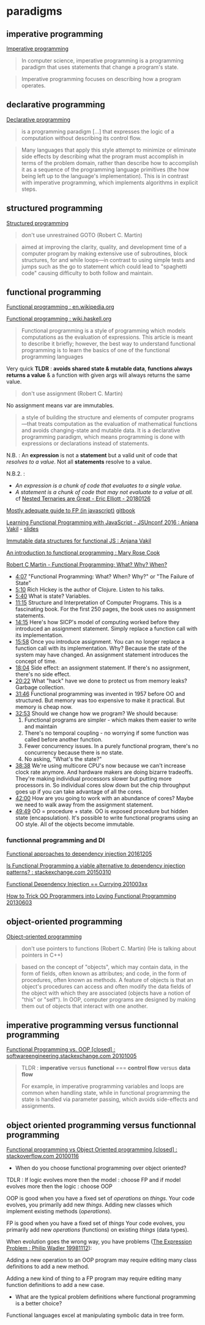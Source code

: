 # paradigms

## imperative programming

[Imperative programming](https://en.wikipedia.org/wiki/Imperative_programming)

> In computer science, imperative programming is a programming paradigm that uses statements that change a program's state.

> Imperative programming focuses on describing how a program operates.

## declarative programming

[Declarative programming](https://en.wikipedia.org/wiki/Declarative_programming)

> is a programming paradigm [...] that expresses the logic of a computation without describing its control flow.

> Many languages that apply this style attempt to minimize or eliminate side effects by describing what the program must accomplish in terms of the problem domain, rather than describe how to accomplish it as a sequence of the programming language primitives (the how being left up to the language's implementation). This is in contrast with imperative programming, which implements algorithms in explicit steps.

## structured programming

[Structured programming](https://en.wikipedia.org/wiki/Structured_programming)

> don't use unrestrained GOTO (Robert C. Martin)

> aimed at improving the clarity, quality, and development time of a computer program by making extensive use of subroutines, block structures, for and while loops—in contrast to using simple tests and jumps such as the go to statement which could lead to "spaghetti code" causing difficulty to both follow and maintain.

## functional programming

[Functional programming : en.wikipedia.org](https://en.wikipedia.org/wiki/Functional_programming)

[Functional programming : wiki.haskell.org](https://wiki.haskell.org/Functional_programming)

> Functional programming is a style of programming which models computations as the evaluation of expressions. 
> This article is meant to describe it briefly; 
> however, the best way to understand functional programming is to learn the basics of one of the functional programming languages

Very quick **TLDR** : **avoids shared state & mutable data**, **functions always returns a value** & a function with given args will always returns the same value.

> don't use assignment (Robert C. Martin)

No assignment means var are immutables.

> a style of building the structure and elements of computer programs—that treats computation as the evaluation of mathematical functions and avoids changing-state and mutable data. It is a declarative programming paradigm, which means programming is done with expressions or declarations instead of statements.

N.B. : An **expression** is not a **statement** but a valid unit of code that *resolves to a value*. Not all **statements** resolve to a value. 

N.B.2. : 
- *An expression is a chunk of code that evaluates to a single value.* 
- *A statement is a chunk of code that may not evaluate to a value at all.*
cf [Nested Ternaries are Great - Eric Elliott - 20180126](https://medium.com/javascript-scene/nested-ternaries-are-great-361bddd0f340)

[Mostly adequate guide to FP (in javascript)](https://github.com/MostlyAdequate/mostly-adequate-guide) [gitbook](https://drboolean.gitbooks.io/mostly-adequate-guide/content/)

[Learning Functional Programming with JavaScript - JSUnconf 2016 : Anjana Vakil](https://www.youtube.com/watch?v=e-5obm1G_FY) - [slides](https://slidr.io/vakila/learning-functional-programming-with-javascript#1)

[Immutable data structures for functional JS : Anjana Vakil](https://2017.jsconf.eu/speakers/anjana-vakil-immutable-data-structures-for-functional-js.html)

[An introduction to functional programming : Mary Rose Cook](https://codewords.recurse.com/issues/one/an-introduction-to-functional-programming)

[Robert C Martin - Functional Programming; What? Why? When?](https://www.youtube.com/watch?v=7Zlp9rKHGD4)

- [4:07](https://www.youtube.com/watch?v=7Zlp9rKHGD4&t=247s) "Functional Programming: What? When? Why?" or "The Failure of State" 
- [5:10](https://www.youtube.com/watch?v=7Zlp9rKHGD4&t=310s) Rich Hickey is the author of Clojure. Listen to his talks. 
- [5:40](https://www.youtube.com/watch?v=7Zlp9rKHGD4&t=340s) What is state? Variables. 
- [11:15](https://www.youtube.com/watch?v=7Zlp9rKHGD4&t=675s) Structure and Interpretation of Computer Programs. This is a fascinating book. For the first 250 pages, the book uses no assignment statements. 
- [14:15](https://www.youtube.com/watch?v=7Zlp9rKHGD4&t=855s) Here's how SICP's model of computing worked before they introduced an assignment statement. Simply replace a function call with its implementation. 
- [15:58](https://www.youtube.com/watch?v=7Zlp9rKHGD4&t=958s) Once you introduce assignment. You can no longer replace a function call with its implementation. Why? Because the state of the system may have changed. An assignment statement introduces the concept of time. 
- [18:04](https://www.youtube.com/watch?v=7Zlp9rKHGD4&t=1084s) Side effect: an assignment statement. If there's no assignment, there's no side effect. 
- [20:22](https://www.youtube.com/watch?v=7Zlp9rKHGD4&t=1222s) What "hack" have we done to protect us from memory leaks? Garbage collection. 
- [31:46](https://www.youtube.com/watch?v=7Zlp9rKHGD4&t=1906s) Functional programming was invented in 1957 before OO and structured. But memory was too expensive to make it practical. But memory is cheap now. 
- [32:53](https://www.youtube.com/watch?v=7Zlp9rKHGD4&t=1973s) Should we change how we program? We should because: 
  1) Functional programs are simpler - which makes them easier to write and maintain 
  2) There's no temporal coupling - no worrying if some function was called before another function. 
  3) Fewer concurrency issues. In a purely functional program, there's no concurrency because there is no state. 
  4) No asking, "What's the state?" 
- [38:38](https://www.youtube.com/watch?v=7Zlp9rKHGD4&t=2318s) We're using multicore CPU's now because we can't increase clock rate anymore. And hardware makers are doing bizarre tradeoffs. They're making individual processors slower but putting more processors in. So individual cores slow down but the chip throughput goes up if you can take advantage of all the cores. 
- [42:00](https://www.youtube.com/watch?v=7Zlp9rKHGD4&t=2520s) How are you going to work with an abundance of cores? Maybe we need to walk away from the assignment statement. 
- [49:49](https://www.youtube.com/watch?v=7Zlp9rKHGD4&t=2989s) OO = procedure + state. OO is exposed procedure but hidden state (encapsulation). It's possible to write functional programs using an OO style. All of the objects become immutable.

### functionnal programming and DI

[Functional approaches to dependency injection 20161205](https://fsharpforfunandprofit.com/posts/dependency-injection-1/)

[Is Functional Programming a viable alternative to dependency injection patterns? : stackexchange.com 20150310](https://softwareengineering.stackexchange.com/questions/275891/is-functional-programming-a-viable-alternative-to-dependency-injection-patterns)

[Functional Dependency Injection == Currying 201003xx](http://mikehadlow.blogspot.fr/2010/03/functional-dependency-injection.html)

[How to Trick OO Programmers into Loving Functional Programming 20130603](https://medium.com/easy-pieces-for-programmers/how-to-trick-oo-programmers-into-loving-functional-programming-7019e1bf9bba)

## object-oriented programming

[Object-oriented programming](https://en.wikipedia.org/wiki/Object-oriented_programming)

> don't use pointers to functions (Robert C. Martin) (He is talking about pointers in C++)

> based on the concept of "objects", which may contain data, in the form of fields, often known as attributes; and code, in the form of procedures, often known as methods. A feature of objects is that an object's procedures can access and often modify the data fields of the object with which they are associated (objects have a notion of "this" or "self"). In OOP, computer programs are designed by making them out of objects that interact with one another.

## imperative programming versus functionnal programming

[Functional Programming vs. OOP [closed] : softwareengineering.stackexchange.com 20101005](https://softwareengineering.stackexchange.com/a/9769)

> TLDR : **imperative** versus **functional** === **control flow** versus **data flow**
> 
> For example, in imperative programming variables and loops are common when handling state, while in functional 
> programming the state is handled via parameter passing, which avoids side-effects and assignments.

## object oriented programming versus functionnal programming

[Functional programming vs Object Oriented programming [closed] : stackoverflow.com 20100116](https://stackoverflow.com/a/2079678)

- When do you choose functional programming over object oriented?

TDLR : If logic evolves more then the model : choose FP and if model evolves more then the logic : choose OOP

OOP is good when you have a fixed set of *operations* on *things*.
Your code evolves, you primarily add new *things*. Adding new classes which implement existing methods (*operations*).

FP is good when you have a fixed set of *things*
Your code evolves, you primarily add new *operations* (functions) on existing *things* (data types). 

When evolution goes the wrong way, you have problems ([The Expression Problem : Philip Wadler 19981112](http://www.daimi.au.dk/~madst/tool/papers/expression.txt)):

Adding a new operation to an OOP program may require editing many class definitions to add a new method.

Adding a new kind of thing to a FP program may require editing many function definitions to add a new case.

- What are the typical problem definitions where functional programming is a better choice?

Functional languages excel at manipulating symbolic data in tree form.
